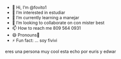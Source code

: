 - 👋 Hi, I’m @fovito1
- 👀 I’m interested in estudiar
- 🌱 I’m currently learning a manejar 
- 💞️ I’m looking to collaborate on con mister best 
- 📫 How to reach me 809 564 0931
- 😄 Pronouns🦖
- ⚡ Fun fact: ...
soy fivivi
<!---este esmi repositor no lo dañes porfa
fovito1/fovito1 is a ✨ special ✨ repository because its `README.md` (this file) appears on your GitHub profile.
You can click the Preview link to take a look at your changes.
--->
eres una persona muy cool
esta echo por euris y
edwar
